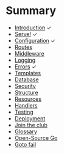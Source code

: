 # Summary

* [Introduction](README.md) ✓
* [Serve!](serve!.md) ✓
* [Configuration](configuration.md) ✓
* [Routes](routes.md)
* [Middleware](middleware.md)
* [Logging](logging.md)
* [Errors](errors.md) ✓
* [Templates](templates.md)
* [Database](database.md)
* [Security](security.md)
* [Structure](structure.md)
* [Resources](resources.md)
* [Handlers](handlers.md)
* [Testing](testing.md)
* [Deployment](deployment.md)
* [Join the club](gophrclub.md)
* [Glossary](glossary.md)
* [Open-Source Go](opensource.md)
* [Goto fail](gotofail.md)